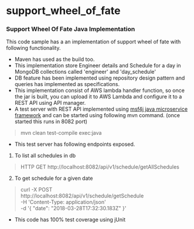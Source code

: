 # support_wheel_of_fate

### Support Wheel Of Fate Java Implementation

This code sample has a an implementation of support wheel of fate with following functionality.



 - Maven has used as the build too.
 - This implementation store Engineer details and Schedule for a day in MongoDB collections called 'engineer' and 'day_schedule'
 - DB feature has been implemented using repository design pattern and queries has implemented as specifications.
 - This implementation consist of AWS lambda handler function, so once the jar is built, you can upload it to AWS Lambda and configure it to a REST API using API manager.
 - A test server with REST API implemented using [msf4j java microservice framework](https://github.com/wso2/msf4j) and can be started using following mvn command. (once started this runs in 8082 port)
> mvn clean test-compile exec:java
- This test server has following endpoints exposed.
1. To list all schedules in db
> HTTP GET  http://localhost:8082/api/v1/schedule/getAllSchedules
2. To get schedule for a given date
> curl -X POST \
  http://localhost:8082/api/v1/schedule/getSchedule \
  -H 'Content-Type: application/json' \
  -d '{
  "date": "2018-03-28T17:32:30.183Z"
}'
- This code has 100% test coverage using jUnit
